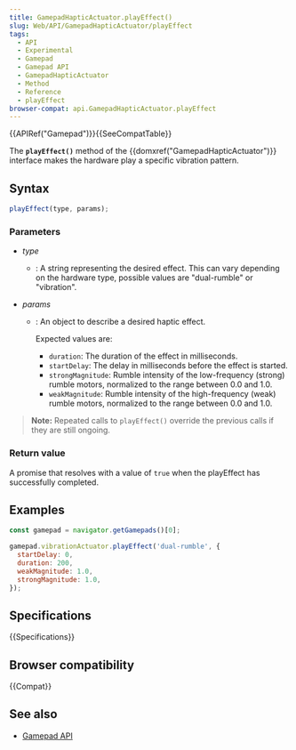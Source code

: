 ```yaml
---
title: GamepadHapticActuator.playEffect()
slug: Web/API/GamepadHapticActuator/playEffect
tags:
  - API
  - Experimental
  - Gamepad
  - Gamepad API
  - GamepadHapticActuator
  - Method
  - Reference
  - playEffect
browser-compat: api.GamepadHapticActuator.playEffect
---
```

{{APIRef("Gamepad")}}{{SeeCompatTable}}

The **`playEffect()`** method of the {{domxref("GamepadHapticActuator")}} interface makes the hardware play a specific vibration pattern.

## Syntax

```js
playEffect(type, params);
```

### Parameters

- _type_
  - : A string representing the desired effect. This can vary depending on the hardware type, possible values are "dual-rumble" or "vibration".

- _params_

  - : An object to describe a desired haptic effect.

    Expected values are:

    - `duration`: The duration of the effect in milliseconds.
    - `startDelay`: The delay in milliseconds before the effect is started.
    - `strongMagnitude`: Rumble intensity of the low-frequency (strong) rumble motors, normalized to the range between 0.0 and 1.0.
    - `weakMagnitude`: Rumble intensity of the high-frequency (weak) rumble motors, normalized to the range between 0.0 and 1.0.

> **Note:** Repeated calls to `playEffect()` override the previous calls if they are still ongoing.

### Return value

A promise that resolves with a value of `true` when the playEffect has successfully completed.

## Examples

```js
const gamepad = navigator.getGamepads()[0];

gamepad.vibrationActuator.playEffect('dual-rumble', {
  startDelay: 0,
  duration: 200,
  weakMagnitude: 1.0,
  strongMagnitude: 1.0,
});
```

## Specifications

{{Specifications}}

## Browser compatibility

{{Compat}}

## See also

- [Gamepad API](/en-US/docs/Web/API/Gamepad_API)
